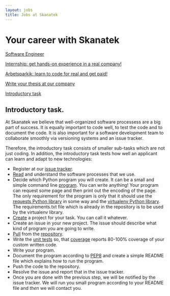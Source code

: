 ```yaml
---
layout: jobs 
title: Jobs at Skanatek
---
```

# Your career with Skanatek

[Software Engineer](software-engineer-job.html)

[Internship: get hands-on experience in a real company!](software-engineer-job-internship.html)

[Arbetsparkik: learn to code for real and get paid!](software-engineer-job-internship-stockholm-goteborg-malmo.html)

[Write your thesis at our company](thesis.html)

[Introductory task](introductory-task.html)




## <a id="introductory_task"></a>Introductory task.
At Skanatek we believe that well-organized software processess are a big part of success. It is equally important to code well, to test the code and to document the code. It is also important for a software development team to collaborate smoothly via versioning systems and an issue tracker.

Therefore, the introductory task consists of smaller sub-tasks which are not just coding. In addition, the introductory task tests how well an applicant can learn and adapt to new technologies:

- Register at our [issue tracker](http://redmine.platformable.net).
- [Read](http://redmine.platformable.net/projects/community/wiki) and understand the software processes that we use.
- Decide which Python program you will create. It can be a small and simple command line [program](http://learnpythonthehardway.org/book/ex8.html). You can write anything! Your program can request some page and then print out the encoding of the page. The only requirement for the program is only that it should use the [requests Python library](http://www.python-requests.org/en/latest/) in some way and the [virtualenv Python library](http://www.virtualenv.org/en/latest/). The requirements.txt file which is already in the repository is to be used by the virtualenv library.
- [Create](http://redmine.platformable.net/projects/new) a project for your task. You can call it whatever.
- Create an issue in your new project. The issue should describe what kind of program you are going to write.
- [Pull](http://git-scm.com/book) from the [repository](http://redmine.platformable.net/projects/community/wiki/How_to_use_git_with_Redmine).
- Write the [unit tests](https://en.wikipedia.org/wiki/Test-driven_development) so, that [coverage](http://nedbatchelder.com/code/coverage/) reports 80-100% coverage of your custom written code.
- Write your program.
- Document the program according to [PEP8](http://www.python.org/dev/peps/pep-0008/) and create a simple README file which explains how to run the program.
- Push the code to the repository.
- Resolve the issue and report that in the issue tracker.
- Once you are done with the previous step, we will be notified by the issue tracker. We will run you small program according to your README file and *then* we will contact you.
